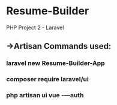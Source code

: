 # Resume-Builder
PHP Project 2 - Laravel


## ->Artisan Commands used:

### laravel new Resume-Builder-App
### composer require laravel/ui
### php artisan ui vue -—auth